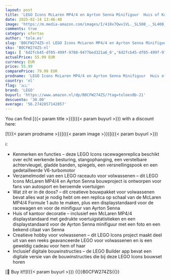 ```yaml
---
layout: post
title: 'LEGO Icons McLaren MP4/4 en Ayrton Senna Minifiguur  Huis of Kantoor Decoratie  Cadeau voor Hem of Haar  Fans van Coole Model Auto s  Creatieve Hobby & Bouwpakket voor Volwassenen 10330'
date: 2025-02-14 13:46:40
image: 'https://m.media-amazon.com/images/I/410x7Qwv1VL._SL500_._SL400_.jpg'
comments: true
category: ofertas
author: 'tole.es'
slug: 'B0CFW274ZS-nl LEGO Icons McLaren MP4/4 en Ayrton Senna Minifiguur Huis...'
sku: 'B0CFW274ZS-nl'
tags: [ '6d2fcb45-df05-499f-9780-9477bed321a6_0','6d2fcb45-df05-499f-9780-9477bed321a6_5201','6d2fcb45-df05-499f-9780-9477bed321a6_5301','8','Arborist Merchandising Root','Bouw- & constructiespeelgoed','LEGO','Self Service','Special Features Stores','Speelgoed & spellen','Speelgoedbouwsets','lego','🇳🇱', ]
actualPrice: 55.99 EUR
currency: EUR
price: 55.99
comparePrice: 79.99 EUR
prodname: 'LEGO Icons McLaren MP4/4 en Ayrton Senna Minifiguur  Huis of Kantoor Decoratie  Cadeau voor Hem of Haar  Fans van Coole Model Auto s  Creatieve Hobby & Bouwpakket voor Volwassenen 10330'
country: 'nl'
flag: '🇳🇱'
brand: 'LEGO'
buyurl: 'https://www.amazon.nl/dp/B0CFW274ZS/?tag=tolees0b-21'
descuento: '30.00'
average: '56.2742857142857'
---
```


You can find [{{< param title >}}]({{< param buyurl >}}) with a discount here:

[![{{< param prodname >}}]({{< param image >}})]({{< param buyurl >}})

ℹ️:

- Kenmerken en functies – deze LEGO Icons racewagenreplica beschikt over echt werkende besturing, stangophanging, een verstelbare achtervleugel, gladde banden, spiegels, een versnellingspook en een gedetailleerde V6-turbomotor
- Verzamelmodel van een LEGO raceauto voor volwassenen – dit LEGO Icons McLaren MP4/4 en Ayrton Senna bouwproject is ontworpen voor fans van autosport en beroemde voertuigen
- Wat zit er in de doos? – dit creatieve bouwpakket voor volwassenen bevat alles wat je nodig hebt om een replica op schaal van de McLaren MP4/4 Formule 1 auto te maken, plus een displaystandaard voor de racewagen en voor de minifiguur van Ayrton Senna
- Huis of kantoor decoratie – inclusief een McLaren MP4/4 displaystandaard met gedrukte voertuigstatistieken en een displaystandaard voor de Ayrton Senna minifiguur met een foto en een bekend citaat van Senna
- Creatieve hobby voor volwassenen – dit LEGO Icons project maakt deel uit van een reeks geavanceerde LEGO voor volwassenen en is een geweldig cadeau voor hem of haar
- Inclusief digitale bouwinstructies – de LEGO Builder app bevat een digitale versie van de bouwinstructies die bij deze LEGO Icons bouwset horen

[🛒 Buy it!!]({{< param buyurl >}})
{{<world>}}B0CFW274ZS{{</world>}}
